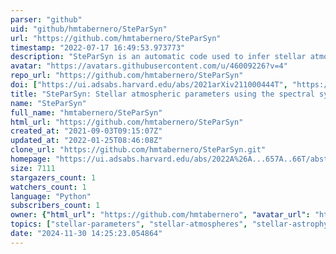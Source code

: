 ```yaml
---
parser: "github"
uid: "github/hmtabernero/SteParSyn"
url: "https://github.com/hmtabernero/SteParSyn"
timestamp: "2022-07-17 16:49:53.973773"
description: "SteParSyn is an automatic code used to infer stellar atmospheric parameters using the spectral synthesis method. "
avatar: "https://avatars.githubusercontent.com/u/46009226?v=4"
repo_url: "https://github.com/hmtabernero/SteParSyn"
doi: ["https://ui.adsabs.harvard.edu/abs/2021arXiv211000444T", "https://ui.adsabs.harvard.edu/abs/2021ascl.soft11016T/abstract"]
title: "SteParSyn: Stellar atmospheric parameters using the spectral synthesis method"
name: "SteParSyn"
full_name: "hmtabernero/SteParSyn"
html_url: "https://github.com/hmtabernero/SteParSyn"
created_at: "2021-09-03T09:15:07Z"
updated_at: "2022-01-25T08:46:08Z"
clone_url: "https://github.com/hmtabernero/SteParSyn.git"
homepage: "https://ui.adsabs.harvard.edu/abs/2022A%26A...657A..66T/abstract"
size: 7111
stargazers_count: 1
watchers_count: 1
language: "Python"
subscribers_count: 1
owner: {"html_url": "https://github.com/hmtabernero", "avatar_url": "https://avatars.githubusercontent.com/u/46009226?v=4", "login": "hmtabernero", "type": "User"}
topics: ["stellar-parameters", "stellar-atmospheres", "stellar-astrophysics"]
date: "2024-11-30 14:25:23.054864"
---
```

